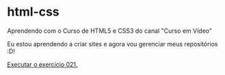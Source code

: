 # html-css
Aprendendo com o Curso de HTML5 e CSS3 do canal "Curso em Vídeo"

Eu estou aprendendo a criar sites e agora vou gerenciar meus repositórios :D!

<a href="https://komai-dev.github.io/html-css/exercícios/ex021/caixa01.html" target="_blank" rel="author">Executar o exercício 021.</a>
